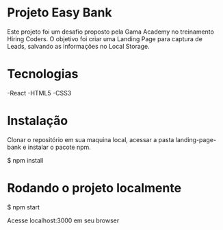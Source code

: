 # Projeto Easy Bank

Este projeto foi um desafio proposto pela Gama Academy no treinamento Hiring Coders. 
O objetivo foi criar uma Landing Page para captura de Leads, salvando as informações no Local Storage.

# Tecnologias

-React
-HTML5
-CSS3

# Instalação

Clonar o repositório em sua maquina local, acessar a pasta landing-page-bank e instalar o pacote npm.

$ npm install

# Rodando o projeto localmente

$ npm start

Acesse localhost:3000 em seu browser
